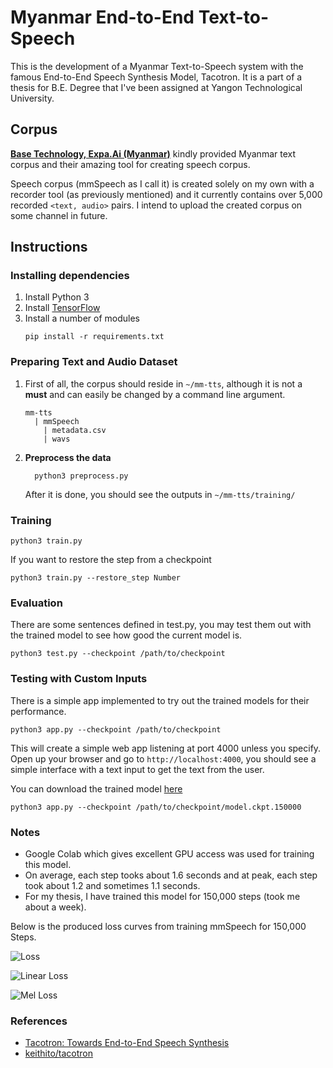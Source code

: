 # Myanmar End-to-End Text-to-Speech

This is the development of a Myanmar Text-to-Speech system with the famous End-to-End Speech Synthesis Model, Tacotron. It is a part of a thesis for B.E. Degree that I've been assigned at Yangon Technological University.

## Corpus

**[Base Technology, Expa.Ai (Myanmar)](https://expa.ai)** kindly provided Myanmar text corpus and their amazing tool for creating speech corpus.

Speech corpus (mmSpeech as I call it) is created solely on my own with a recorder tool (as previously mentioned) and it currently contains over 5,000 recorded `<text, audio>` pairs. I intend to upload the created corpus on some channel in future.

## Instructions

### Installing dependencies

1.  Install Python 3
2.  Install [TensorFlow](https://www.tensorflow.org/install/)
3.  Install a number of modules
    ```
    pip install -r requirements.txt
    ```


### Preparing Text and Audio Dataset

1.  First of all, the corpus should reside in `~/mm-tts`, although it is not a **must** and can easily be changed by a command line argument.
    ```
    mm-tts
      | mmSpeech
        | metadata.csv
        | wavs
    ```

2.  **Preprocess the data**
    ```
      python3 preprocess.py
    ```
    After it is done, you should see the outputs in `~/mm-tts/training/`


### Training

```
python3 train.py
```

If you want to restore the step from a checkpoint
```
python3 train.py --restore_step Number
```


### Evaluation

There are some sentences defined in test.py, you may test them out with the trained model to see how good the current model is.
```
python3 test.py --checkpoint /path/to/checkpoint
```


### Testing with Custom Inputs

There is a simple app implemented to try out the trained models for their performance.
```
python3 app.py --checkpoint /path/to/checkpoint
```
This will create a simple web app listening at port 4000 unless you specify.
Open up your browser and go to `http://localhost:4000`, you should see a simple interface with a text input to get the text from the user.

You can download the trained model [here](https://drive.google.com/open?id=1P3JQYjGNoPbNykOg4-45LPUsZGuWkAd7)

```
python3 app.py --checkpoint /path/to/checkpoint/model.ckpt.150000
```


### Notes

* Google Colab which gives excellent GPU access was used for training this model.
* On average, each step tooks about 1.6 seconds and at peak, each step took about 1.2 and sometimes 1.1 seconds.
* For my thesis, I have trained this model for 150,000 steps (took me about a week).

Below is the produced loss curves from training mmSpeech for 150,000 Steps.

![Loss](https://user-images.githubusercontent.com/34838719/65132116-7353e080-da26-11e9-9299-a08883811f47.png)

![Linear Loss](https://user-images.githubusercontent.com/34838719/65132950-d42fe880-da27-11e9-8bc1-1ef7ba95cae3.png)

![Mel Loss](https://user-images.githubusercontent.com/34838719/65132986-e578f500-da27-11e9-9214-a5ead8c0bdfc.png)


### References

* [Tacotron: Towards End-to-End Speech Synthesis](https://www.google.com/url?sa=t&rct=j&q=&esrc=s&source=web&cd=2&cad=rja&uact=8&ved=2ahUKEwiBjuL828vkAhWh6nMBHYccCdYQFjABegQIABAB&url=https%3A%2F%2Farxiv.org%2Fabs%2F1703.10135&usg=AOvVaw0_KT-Hbe9h_egPMynMsJOM)
* [keithito/tacotron](https://github.com/keithito/tacotron)
